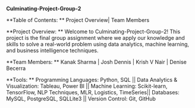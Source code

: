 **Culminating-Project-Group-2**

**Table of Contents: **
Project Overview| 
Team Members


**Project Overview: **
Welcome to Culminating-Project-Group-2! 
This project is the final group assignment where we apply our knowledge and skills to solve a real-world problem using data analytics, machine learning, and business intelligence techniques.

**Team Members: **
Kanak Sharma |
Josh Dennis |
Krish V Nair |
Denise Becerra

**Tools: **
Programming Languages: Python, SQL ||
Data Analytics & Visualization: Tableau, Power BI ||
Machine Learning: Scikit-learn, TensorFlow, NLP Techniques, MLR, Logistics, TimeSeries||
Databases: MySQL, PostgreSQL, SQLLite3 ||
Version Control: Git, GitHub
